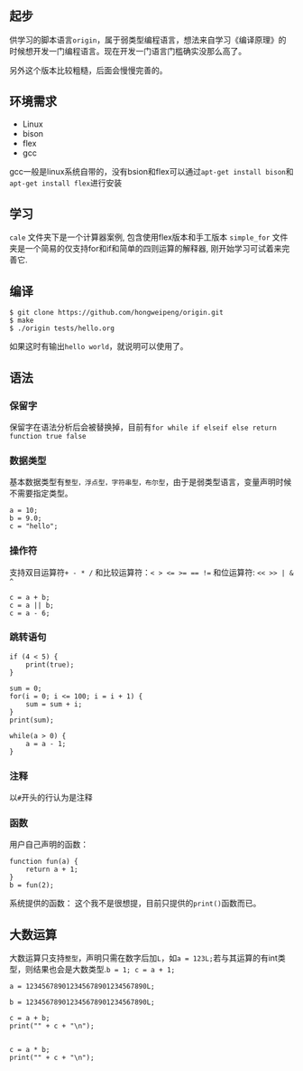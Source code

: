 ## 起步
供学习的脚本语言`origin`，属于弱类型编程语言，想法来自学习《编译原理》的时候想开发一门编程语言。现在开发一门语言门槛确实没那么高了。

另外这个版本比较粗糙，后面会慢慢完善的。

## 环境需求
 - Linux
 - bison
 - flex
 - gcc

gcc一般是linux系统自带的，没有bsion和flex可以通过`apt-get install bison`和`apt-get install flex`进行安装

## 学习
`cale` 文件夹下是一个计算器案例, 包含使用flex版本和手工版本
`simple_for` 文件夹是一个简易的仅支持for和if和简单的四则运算的解释器, 刚开始学习可试着来完善它.

## 编译
```
$ git clone https://github.com/hongweipeng/origin.git
$ make
$ ./origin tests/hello.org
```
如果这时有输出`hello world`，就说明可以使用了。

## 语法
### 保留字
保留字在语法分析后会被替换掉，目前有`for while if elseif else return function true false`

### 数据类型
 基本数据类型有`整型，浮点型，字符串型，布尔型`，由于是弱类型语言，变量声明时候不需要指定类型。
```
a = 10;
b = 9.0;
c = "hello";
```
### 操作符
支持双目运算符`+ - * /` 和比较运算符：`< > <= >= == !=` 和位运算符: `<< >> | & ^`
```
c = a + b;
c = a || b;
c = a - 6;
```

### 跳转语句
```
if (4 < 5) {
    print(true);
}

sum = 0;
for(i = 0; i <= 100; i = i + 1) {
    sum = sum + i;
}
print(sum);

while(a > 0) {
    a = a - 1;
}
```
### 注释
以`#`开头的行认为是注释

### 函数
用户自己声明的函数：
```
function fun(a) {
    return a + 1;
}
b = fun(2);
```
系统提供的函数：
这个我不是很想提，目前只提供的`print()`函数而已。

## 大数运算
大数运算只支持`整型`，声明只需在数字后加`L`，如`a = 123L;`若与其运算的有int类型，则结果也会是大数类型.`b = 1; c = a + 1;`
```
a = 123456789012345678901234567890L;

b = 123456789012345678901234567890L;

c = a + b;
print("" + c + "\n");


c = a * b;
print("" + c + "\n");
```